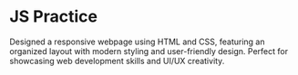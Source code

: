 # JS Practice
Designed a responsive webpage using HTML and CSS, featuring an organized layout with modern styling and user-friendly design. Perfect for showcasing web development skills and UI/UX creativity.
